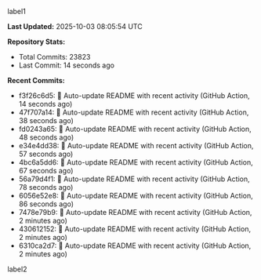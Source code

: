 
label1 
<!-- ACTIVITY_START -->
**Last Updated:** 2025-10-03 08:05:54 UTC

**Repository Stats:**
- Total Commits: 23823
- Last Commit: 14 seconds ago

**Recent Commits:**
- f3f26c6d5: 🤖 Auto-update README with recent activity (GitHub Action, 14 seconds ago)
- 47f707a14: 🤖 Auto-update README with recent activity (GitHub Action, 38 seconds ago)
- fd0243a65: 🤖 Auto-update README with recent activity (GitHub Action, 48 seconds ago)
- e34e4dd38: 🤖 Auto-update README with recent activity (GitHub Action, 57 seconds ago)
- 4bc6a5dd6: 🤖 Auto-update README with recent activity (GitHub Action, 67 seconds ago)
- 56a79d4f1: 🤖 Auto-update README with recent activity (GitHub Action, 78 seconds ago)
- 6056e52e8: 🤖 Auto-update README with recent activity (GitHub Action, 86 seconds ago)
- 7478e79b9: 🤖 Auto-update README with recent activity (GitHub Action, 2 minutes ago)
- 430612152: 🤖 Auto-update README with recent activity (GitHub Action, 2 minutes ago)
- 6310ca2d7: 🤖 Auto-update README with recent activity (GitHub Action, 2 minutes ago)
<!-- ACTIVITY_END -->

label2
